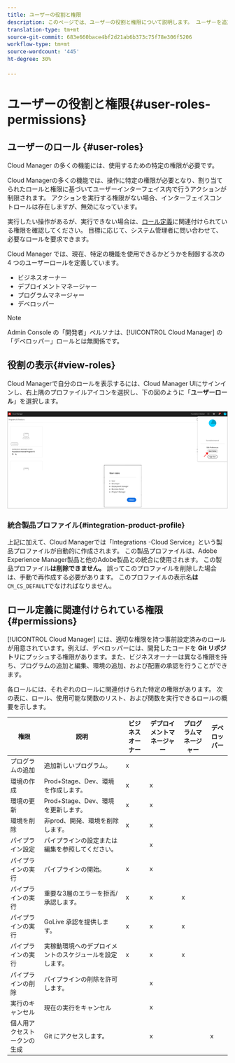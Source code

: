 ```yaml
---
title: ユーザーの役割と権限
description: このページでは、ユーザーの役割と権限について説明します。 ユーザーを追加し、Cloud Managerのロールに割り当てる方法を学ぶには、このページに従います。
translation-type: tm+mt
source-git-commit: 683e660bace4bf2d21ab6b373c75f78e306f5206
workflow-type: tm+mt
source-wordcount: '445'
ht-degree: 30%

---
```



# ユーザーの役割と権限{#user-roles-permissions}

## ユーザーのロール {#user-roles}

Cloud Manager の多くの機能には、使用するための特定の権限が必要です。

Cloud Managerの多くの機能では、操作に特定の権限が必要となり、割り当てられたロールと権限に基づいてユーザーインターフェイス内で行うアクションが制限されます。 アクションを実行する権限がない場合、インターフェイスコントロールは存在しますが、無効になっています。

実行したい操作があるが、実行できない場合は、[ロール定義](#permissions)に関連付けられている権限を確認してください。 目標に応じて、システム管理者に問い合わせて、必要なロールを要求できます。

Cloud Manager では、現在、特定の機能を使用できるかどうかを制御する次の 4 つのユーザーロールを定義しています。

* ビジネスオーナー
* デプロイメントマネージャー
* プログラムマネージャー
* デベロッパー

>[!NOTE]
>Admin Console の「開発者」ペルソナは、[!UICONTROL Cloud Manager] の「デベロッパー」ロールとは無関係です。

## 役割の表示{#view-roles}

Cloud Managerで自分のロールを表示するには、Cloud Manager UIにサインインし、右上隅のプロファイルアイコンを選択し、下の図のように「**ユーザーロール**」を選択します。

![](/help/onboarding/what-is-required/assets/admin-console-9.png)

### 統合製品プロファイル{#integration-product-profile}

上記に加えて、Cloud Managerでは「Integrations -Cloud Service」という製品プロファイルが自動的に作成されます。 この製品プロファイルは、Adobe Experience Manager製品と他のAdobe製品との統合に使用されます。 この製品プロファイル&#x200B;**は削除できません。** 誤ってこのプロファイルを削除した場合は、手動で再作成する必要があります。 このプロファイルの表示名&#x200B;**は**`CM_CS_DEFAULT`でなければなりません。


## ロール定義に関連付けられている権限{#permissions}

[!UICONTROL Cloud Manager] には、適切な権限を持つ事前設定済みのロールが用意されています。例えば、デベロッパーには、開発したコードを **Git リポジトリ**&#x200B;にプッシュする権限があります。また、ビジネスオーナーは異なる権限を持ち、プログラムの追加と編集、環境の追加、および配置の承認を行うことができます。

各ロールには、それぞれのロールに関連付けられた特定の権限があります。 次の表に、ロール、使用可能な関数のリスト、および関数を実行できるロールの概要を示します。

| 権限 | 説明 | ビジネスオーナー | デプロイメントマネージャー | プログラムマネージャー | デベロッパー |
|--- |--- |--- |--- |--- |--- |
| プログラムの追加 | 追加新しいプログラム。 | x |  |  |  |
| 環境の作成 | Prod+Stage、Dev、環境を作成します。 | x | x |  |  |
| 環境の更新 | Prod+Stage、Dev、環境を更新します。 | x | x |  |  |
| 環境を削除 | 非prod、開発、環境を削除します。 | x | x |  |  |
| パイプライン設定 | パイプラインの設定または編集を参照してください。 |  | x |  |  |
| パイプラインの実行 | パイプラインの開始。 | x | x |  |  |
| パイプラインの実行 | 重要な3層のエラーを拒否/承認します。 | x | x | x |  |
| パイプラインの実行 | GoLive 承認を提供します。 | x | x | x |  |
| パイプラインの実行 | 実稼動環境へのデプロイメントのスケジュールを設定します。 | x | x | x |  |
| パイプラインの削除 | パイプラインの削除を許可します。 |  | x |  |  |
| 実行のキャンセル | 現在の実行をキャンセル |  | x |  |  |
| 個人用アクセストークンの生成 | Git にアクセスします。 |  | x |  | x |